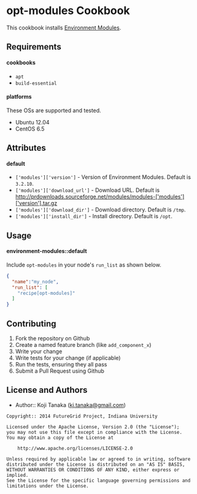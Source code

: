 opt-modules Cookbook
============================
This cookbook installs [Environment Modules](http://modules.sourceforge.net/).

Requirements
------------

#### cookbooks
- `apt`
- `build-essential`

#### platforms
These OSs are supported and tested.
- Ubuntu 12.04
- CentOS 6.5

Attributes
----------

#### default
* `['modules']['version']` - Version of Environment Modules. Default is `3.2.10`.
* `['modules']['download_url']` - Download URL. Default is http://prdownloads.sourceforge.net/modules/modules-['modules']['version'].tar.gz
* `['modules']['download_dir']` - Download directory. Default is `/tmp`.
* `['modules']['install_dir']` - Install directory. Default is `/opt`.

Usage
-----
#### environment-modules::default

Include `opt-modules` in your node's `run_list` as shown below.

```json
{
  "name":"my_node",
  "run_list": [
    "recipe[opt-modules]"
  ]
}
```

Contributing
------------

1. Fork the repository on Github
2. Create a named feature branch (like `add_component_x`)
3. Write your change
4. Write tests for your change (if applicable)
5. Run the tests, ensuring they all pass
6. Submit a Pull Request using Github

License and Authors
-------------------
- Author:: Koji Tanaka (<kj.tanaka@gmail.com>)

```text
Copyright:: 2014 FutureGrid Project, Indiana University

Licensed under the Apache License, Version 2.0 (the "License");
you may not use this file except in compliance with the License.
You may obtain a copy of the License at

    http://www.apache.org/licenses/LICENSE-2.0

Unless required by applicable law or agreed to in writing, software
distributed under the License is distributed on an "AS IS" BASIS,
WITHOUT WARRANTIES OR CONDITIONS OF ANY KIND, either express or implied.
See the License for the specific language governing permissions and
limitations under the License.
```
